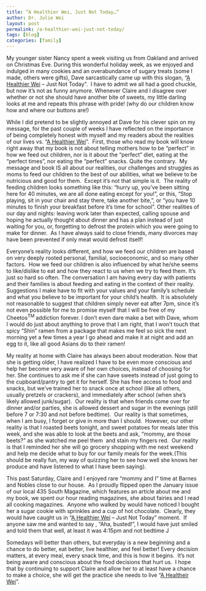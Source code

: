 ```yaml
---
title: “A Healthier Wei, Just Not Today…”
author: Dr. Julie Wei
layout: post
permalink: /a-healthier-wei-just-not-today/
tags: [blog]
categories: [family]
---
```

My younger sister Nancy spent a week visiting us from Oakland and arrived on Christmas Eve. During this wonderful holiday week, as we enjoyed and indulged in many cookies and an overabundance of sugary treats (some I made, others were gifts), Dave sarcastically came up with this slogan, “[A Healthier Wei][1] – Just Not Today”.  I have to admit we all had a good chuckle, but now it’s not as funny anymore. Whenever Claire and I disagree over whether or not she should have another bite of sweets, my little darling looks at me and repeats this phrase with pride! (why do our children know how and where our buttons are!)

While I did pretend to be slightly annoyed at Dave for his clever spin on my message, for the past couple of weeks I have reflected on the importance of being completely honest with myself and my readers about the realities of our lives vs. “[A Healthier Wei][1]”.  First, those who read my book will know right away that my book is not about telling mothers how to be “perfect” in how we feed out children, nor is it about the “perfect” diet, eating at the “perfect times”, nor eating the “perfect” snacks. Quite the contrary.  My message and book IS all about our realities, our challenges and struggles as moms to feed our children to the best of our abilities, what we believe to be nutricious and good for them.  Except it’s not that simple is it.  The reality of feeding children looks something like this: “hurry up, you’ve been sitting here for 40 minutes, we are all done eating except for you!”, or this, “Stop playing, sit in your chair and stay there, take another bite,”, or “you have 10 minutes to finish your breakfast before it’s time for school”. Other realities of our day and nights: leaving work later than expected, calling spouse and hoping he actually thought about dinner and has a plan instead of just waiting for you, or, forgetting to defrost the protein which you were going to make for dinner.  As I have always said to close friends, many divorces may have been prevented if only meat would defrost itself!

Everyone’s reality looks different, and how we feed our children are based on very deeply rooted personal, familial, socioeconomic, and so many other factors.  How we feed our children is also influenced by what he/she seems to like/dislike to eat and how they react to us when we try to feed them. It’s just so hard so often. The conversation I am having every day with patients and their families is about feeding and eating in the context of their reality.  Suggestions I make have to fit with your values and your family’s schedule and what you believe to be important for your child’s health.  It is absolutely not reasonable to suggest that children simply never eat after 7pm, since it’s not even possible for me to promise myself that I will be free of my Cheetos<sup>TM </sup>addiction forever. I don’t even dare make a bet with Dave, whom I would do just about anything to prove that I am right, that I won’t touch that spicy “Shin” ramen from a package that makes me feel so sick the next morning yet a few times a year I go ahead and make it at night and add an egg to it, like all good Asians do to their ramen!

My reality at home with Claire has always been about moderation. Now that she is getting older, I have realized I have to be even more conscious and help her become very aware of her own choices, instead of choosing for her. She continues to ask me if she can have sweets instead of just going to the cupboard/pantry to get it for herself. She has free access to food and snacks, but we’ve trained her to snack once at school (like all others, usually pretzels or crackers), and immediately after school (when she’s likely allowed junk/sugar).  Our reality is that when friends come over for dinner and/or parties, she is allowed dessert and sugar in the evenings (still before 7 or 7:30 and not before bedtime).  Our reality is that sometimes, when I am busy, I forget or give in more than I should.  However, our other reality is that I roasted beets tonight, and sweet potatoes for meals later this week, and she was able to look at the beets and ask, “mommy, are those beets?” as she watched me peel them  and stain my fingers red.  Our reality is that I reminded her she will go grocery shopping with me next weekend and help me decide what to buy for our family meals for the week.(This should be really fun, my way of quizzing her to see how well she knows her produce and have listened to what I have been saying).

This past Saturday, Claire and I enjoyed rare “mommy and I” time at Barnes and Nobles close to our house.  As I proudly flipped open the January issue of our local 435 South Magazine, which features an article about me and my book, we spent our hour reading magazines, she about fairies and I read all cooking magazines.  Anyone who walked by would have noticed I bought her a sugar cookie with sprinkles and a cup of hot chocolate.  Clearly, they would have caught us in “[A Healthier Wei][1] – Just Not Today” moment.  If anyone saw me and wanted to say , “Aha, busted!”, I would have just smiled and told them that well, at least it was 4:15pm and not bedtime J

Somedays will better than others, but everyday is a new beginning and a chance to do better, eat better, live healthier, and feel better! Every decision matters, at every meal, every snack time, and this is how it begins.  It’s not being aware and conscious about the food decisions that hurt us.  I hope that by continuing to support Claire and allow her to at least have a chance to make a choice, she will get the practice she needs to live “[A Healtheir Wei][1]”.

 [1]: /book/ "The Book"
 [2]: /book/
